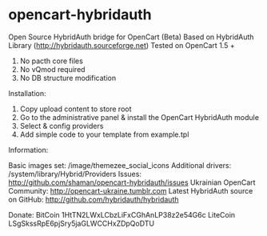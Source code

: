 opencart-hybridauth
===================

Open Source HybridAuth bridge for OpenCart (Beta)
Based on HybridAuth Library (http://hybridauth.sourceforge.net)
Tested on OpenCart 1.5 +

1. No pacth core files
2. No vQmod required
3. No DB structure modification

Installation:

1. Copy upload content to store root
2. Go to the administrative panel & install the OpenCart HybridAuth module
3. Select & config providers 
4. Add simple code to your template from example.tpl

Information:

Basic images set: /image/themezee_social_icons
Additional drivers: /system/library/Hybrid/Providers
Issues: http://github.com/shaman/opencart-hybridauth/issues
Ukrainian OpenCart Community: http://opencart-ukraine.tumblr.com
Latest HybridAuth source on GitHub: http://github.com/hybridauth/hybridauth

Donate:
BitCoin 1HtTN2LWxLCbzLiFxCGhAnLP38z2e54G6c
LiteCoin LSgSkssRpE6pjSry5jaGLWCCHxZDpQoDTU
